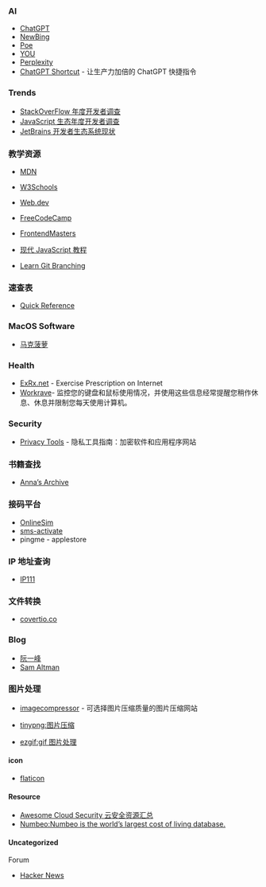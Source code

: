 ### AI

- [ChatGPT](openai.com/chat)
- [NewBing](https://www.bing.com/)
- [Poe](https://poe.com/)
- [YOU](https://you.com/)
- [Perplexity](https://www.perplexity.ai/)
- [ChatGPT Shortcut](https://newzone.top/chatgpt/) - 让生产力加倍的 ChatGPT 快捷指令

### Trends

- [StackOverFlow 年度开发者调查](https://insights.stackoverflow.com/survey/)
- [JavaScript 生态年度开发者调查](https://stateofjs.com/)
-   [JetBrains 开发者生态系统现状](  https://www.jetbrains.com/zh-cn/lp/devecosystem-2021/)

### 教学资源

- [MDN](https://developer.mozilla.org/)

- [W3Schools](https://www.w3schools.com/)

- [Web.dev](https://web.dev/learn/)

- [FreeCodeCamp](https://www.freecodecamp.org/learn)

- [FrontendMasters](https://frontendmasters.com/)

- [现代 JavaScript 教程](https://javascript.info/)

- [Learn Git Branching](https://learngitbranching.js.org/)

### 速查表

- [Quick Reference](https://quickref.me/)

### MacOS Software

- [马克菠萝](www.macbl.com)

### Health

- [ExRx.net](https://exrx.net/) - Exercise Prescription on Internet
- [Workrave](https://workrave.org/)- 监控您的键盘和鼠标使用情况，并使用这些信息经常提醒您稍作休息、休息并限制您每天使用计算机。

### Security

- [Privacy Tools](https://www.privacytools.io/) - 隐私工具指南：加密软件和应用程序网站

### 书籍查找

- [Anna’s Archive](https://annas-archive.org/)

### 接码平台

- [OnlineSim](https://onlinesim.io/)
- [sms-activate](https://sms-activate.org/)
- pingme - applestore

### IP 地址查询

- [IP111](http://ip111.cn/)

### 文件转换

- [covertio.co](https://convertio.co/zh/)

### Blog

- [阮一峰](http://ruanyifeng.com/blog/)
- [Sam Altman](https://blog.samaltman.com/)

### 图片处理

- [imagecompressor](https://imagecompressor.com) - 可选择图片压缩质量的图片压缩网站

- [tinypng:图片压缩](https://tinypng.com/)
- [ezgif:gif 图片处理](https://ezgif.com/)
#### icon

- [flaticon](https://www.flaticon.com/)

#### Resource

- [Awesome Cloud Security 云安全资源汇总](https://wiki.teamssix.com/cloudsecurityresources/)
- [Numbeo:Numbeo is the world’s largest cost of living database. ](https://www.numbeo.com/cost-of-living/)



#### Uncategorized

Forum

- [Hacker News](https://news.ycombinator.com/)
